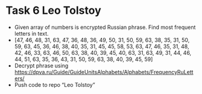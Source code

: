 # Task 6 Leo Tolstoy  
* Given array of numbers is encrypted Russian phrase. Find most frequent letters in text.
* [47, 46, 48, 31, 63, 47, 36, 48, 36, 49, 50, 31, 50, 59, 63, 38, 35, 31, 50, 59, 63, 45, 36, 46, 38, 40, 35, 31, 45, 45, 58, 53, 63, 47, 46, 35, 31, 48, 42, 46, 33, 63, 46, 50, 63, 38, 40, 39, 45, 40, 63, 31, 63, 49, 31, 44, 46, 44, 51, 63, 35, 36, 43, 31, 50, 59, 63, 38, 40, 39, 45, 59]
* Decrypt phrase using https://dpva.ru/Guide/GuideUnitsAlphabets/Alphabets/FrequencyRuLetters/
* Push code to repo “Leo Tolstoy”
